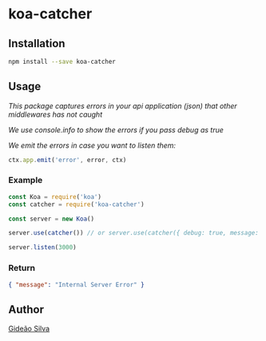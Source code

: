 # koa-catcher

## Installation
```bash
npm install --save koa-catcher
```

## Usage
*This package captures errors in your api application (json) that other middlewares has not caught*

*We use console.info to show the errors if you pass debug as true*

*We emit the errors in case you want to listen them:*
```js
ctx.app.emit('error', error, ctx)
```

### Example
```js
const Koa = require('koa')
const catcher = require('koa-catcher')

const server = new Koa()

server.use(catcher()) // or server.use(catcher({ debug: true, message: 'Custom' }))

server.listen(3000)
```

### Return
```json
{ "message": "Internal Server Error" }
```

## Author
[Gideão Silva](https://github.com/gideaoms)
